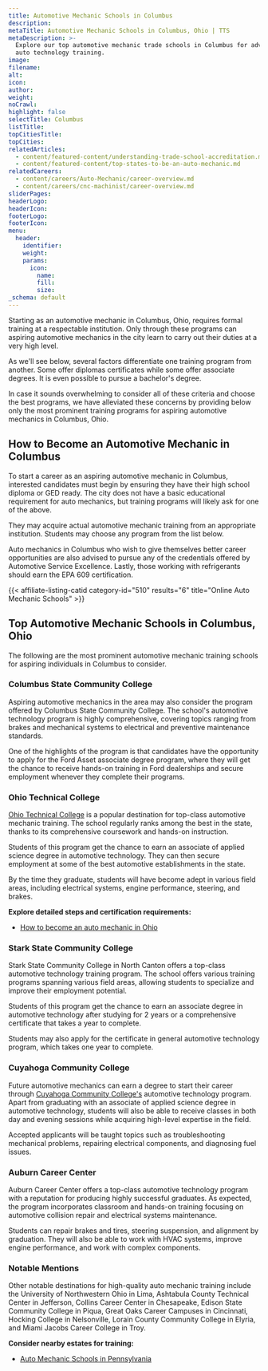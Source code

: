 ```yaml
---
title: Automotive Mechanic Schools in Columbus
description:
metaTitle: Automotive Mechanic Schools in Columbus, Ohio | TTS
metaDescription: >-
  Explore our top automotive mechanic trade schools in Columbus for advanced
  auto technology training.
image:
filename:
alt:
icon:
author:
weight:
noCrawl:
highlight: false
selectTitle: Columbus
listTitle:
topCitiesTitle:
topCities:
relatedArticles:
  - content/featured-content/understanding-trade-school-accreditation.md
  - content/featured-content/top-states-to-be-an-auto-mechanic.md
relatedCareers:
  - content/careers/Auto-Mechanic/career-overview.md
  - content/careers/cnc-machinist/career-overview.md
sliderPages:
headerLogo:
headerIcon:
footerLogo:
footerIcon:
menu:
  header:
    identifier:
    weight:
    params:
      icon:
        name:
        fill:
        size:
_schema: default
---
```

Starting as an automotive mechanic in Columbus, Ohio, requires formal training at a respectable institution. Only through these programs can aspiring automotive mechanics in the city learn to carry out their duties at a very high level.

As we'll see below, several factors differentiate one training program from another. Some offer diplomas certificates while some offer associate degrees. It is even possible to pursue a bachelor's degree.

In case it sounds overwhelming to consider all of these criteria and choose the best programs, we have alleviated these concerns by providing below only the most prominent training programs for aspiring automotive mechanics in Columbus, Ohio.

## **How to Become an Automotive Mechanic in Columbus**

To start a career as an aspiring automotive mechanic in Columbus, interested candidates must begin by ensuring they have their high school diploma or GED ready. The city does not have a basic educational requirement for auto mechanics, but training programs will likely ask for one of the above.

They may acquire actual automotive mechanic training from an appropriate institution. Students may choose any program from the list below.

Auto mechanics in Columbus who wish to give themselves better career opportunities are also advised to pursue any of the credentials offered by Automotive Service Excellence. Lastly, those working with refrigerants should earn the EPA 609 certification.

{{< affiliate-listing-catid category-id="510" results="6" title="Online Auto Mechanic Schools" >}}

## **Top Automotive Mechanic Schools in Columbus, Ohio**

The following are the most prominent automotive mechanic training schools for aspiring individuals in Columbus to consider.

### **Columbus State Community College**

Aspiring automotive mechanics in the area may also consider the program offered by Columbus State Community College. The school's automotive technology program is highly comprehensive, covering topics ranging from brakes and mechanical systems to electrical and preventive maintenance standards.

One of the highlights of the program is that candidates have the opportunity to apply for the Ford Asset associate degree program, where they will get the chance to receive hands-on training in Ford dealerships and secure employment whenever they complete their programs.

### **Ohio Technical College**

[Ohio Technical College](https://www.ohiotech.edu/) is a popular destination for top-class automotive mechanic training. The school regularly ranks among the best in the state, thanks to its comprehensive coursework and hands-on instruction.

Students of this program get the chance to earn an associate of applied science degree in automotive technology. They can then secure employment at some of the best automotive establishments in the state.

By the time they graduate, students will have become adept in various field areas, including electrical systems, engine performance, steering, and brakes.

**Explore detailed steps and certification requirements:**

* [How to become an auto mechanic in Ohio](https://toptradeschools.com/near-you/auto-mechanic/ohio/)

### **Stark State Community College**

Stark State Community College in North Canton offers a top-class automotive technology training program. The school offers various training programs spanning various field areas, allowing students to specialize and improve their employment potential.

Students of this program get the chance to earn an associate degree in automotive technology after studying for 2 years or a comprehensive certificate that takes a year to complete.

Students may also apply for the certificate in general automotive technology program, which takes one year to complete.

### **Cuyahoga Community College**

Future automotive mechanics can earn a degree to start their career through [Cuyahoga Community College's](https://www.tri-c.edu/programs/automotive-technology/index.html) automotive technology program. Apart from graduating with an associate of applied science degree in automotive technology, students will also be able to receive classes in both day and evening sessions while acquiring high-level expertise in the field.

Accepted applicants will be taught topics such as troubleshooting mechanical problems, repairing electrical components, and diagnosing fuel issues.

### **Auburn Career Center**

Auburn Career Center offers a top-class automotive technology program with a reputation for producing highly successful graduates. As expected, the program incorporates classroom and hands-on training focusing on automotive collision repair and electrical systems maintenance.

Students can repair brakes and tires, steering suspension, and alignment by graduation. They will also be able to work with HVAC systems, improve engine performance, and work with complex components.

### **Notable Mentions**

Other notable destinations for high-quality auto mechanic training include the University of Northwestern Ohio in Lima, Ashtabula County Technical Center in Jefferson, Collins Career Center in Chesapeake, Edison State Community College in Piqua, Great Oaks Career Campuses in Cincinnati, Hocking College in Nelsonville, Lorain County Community College in Elyria, and Miami Jacobs Career College in Troy.

**Consider nearby estates for training:**

* [Auto Mechanic Schools in Pennsylvania](https://toptradeschools.com/near-you/auto-mechanic/pennsylvania/)